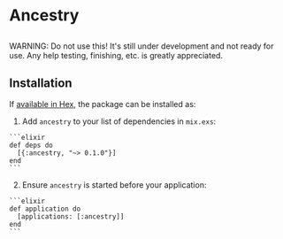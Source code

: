 # Ancestry

##

WARNING: Do not use this! It's still under development and not ready for use. Any help testing, finishing, etc. is greatly appreciated.

## Installation

If [available in Hex](https://hex.pm/docs/publish), the package can be installed as:

  1. Add `ancestry` to your list of dependencies in `mix.exs`:

    ```elixir
    def deps do
      [{:ancestry, "~> 0.1.0"}]
    end
    ```

  2. Ensure `ancestry` is started before your application:

    ```elixir
    def application do
      [applications: [:ancestry]]
    end
    ```

